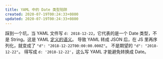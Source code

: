 ```yaml
---
title: YAML 中的 Date 类型陷阱
created: 2020-07-19T00:24:33+0800
updated: 2020-07-19T00:24:33+0800
---
```



踩到一个坑，当 YAML 文件写 `d: 2018-12-22`，它代表的是一个 Date 类型，不是 String。这是 YAML [定义的语义](https://yaml.org/type/timestamp.html)。
导致 YAML 转成 JSON 后，在 JS 里再序列化，就变成了 `"d": "2018-12-22T00:00:00.000Z"`。
不是期望的 `"d": "2018-12-22"`。
得写成 `d: '2018-12-22'`，这么写 YAML 才能避免转换成 Date。
